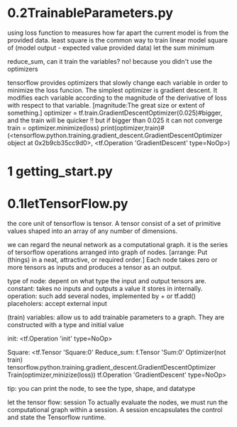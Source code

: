# 0.2TrainableParameters.py
using loss function to measures how far apart the current model is from the provided data.
least square is the common way to train linear model
 square of (model output - expected value provided data)  let the sum minimum

reduce_sum, can it train the variables? no! because you didn't use the optimizers

tensorflow provides optimizers that slowly change each variable in order to minimize the loss funcion.
The simplest optimizer is gradient descent. It modifies each variable according to the magnitude of the derivative of loss
 with respect to that variable.   [magnitude:The great size or extent of something.]
optimizer = tf.train.GradientDescentOptimizer(0.025)#bigger, and the train will be quicker !! but if bigger than 0.025 it can not converge
train = optimizer.minimize(loss)
print(optimizer,train)#(<tensorflow.python.training.gradient_descent.GradientDescentOptimizer object at 0x2b9cb35cc9d0>, <tf.Operation 'GradientDescent' type=NoOp>)




# 1 getting_start.py
# 0.1letTensorFlow.py
the core unit of tensorflow is tensor. A tensor consist of a set of primitive values shaped into an array of any number of dimensions.

we can regard the neunal network as a computational graph.
it is the series of tersorflow operations arranged into graph of nodes.
[arrange: Put (things) in a neat, attractive, or required order.]
Each node takes zero or more tensors as inputs and produces a tensor as an output.

type of node: depent on what type the input and output tensors are.
constant: takes no inputs and outputs a value it stores in internally.
operation: such add several nodes, implemented by + or tf.add()
placeholers: accept external input

(train)
variables: allow us to add trainable parameters to a graph. They are constructed with a type and initial value

init: <tf.Operation 'init' type=NoOp>

Square: <tf.Tensor 'Square:0'
Reduce_sum: f.Tensor 'Sum:0'
Optimizer(not train) tensorflow.python.training.gradient_descent.GradientDescentOptimizer
Train(optimizer,minizize(loss)) tf.Operation 'GradientDescent' type=NoOp>

tip: you can print the node, to see the type, shape, and datatype

let the tensor flow: session
To actually evaluate the nodes, we must run the computational graph within a session.
A session encapsulates the control and state the Tensorflow runtime.


